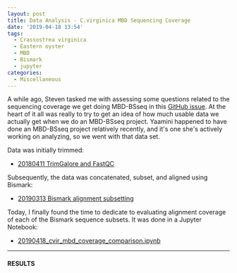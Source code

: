 ```yaml
---
layout: post
title: Data Analysis - C.virginica MBD Sequencing Coverage
date: '2019-04-18 13:54'
tags:
  - Crassostrea virginica
  - Eastern oyster
  - MBD
  - Bismark
  - jupyter
categories:
  - Miscellaneous
---
```

A while ago, Steven tasked me with assessing some questions related to the sequencing coverage we get doing MBD-BSseq in this [GitHub issue](https://github.com/RobertsLab/resources/issues/609). At the heart of it all was really to try to get an idea of how much usable data we actually get when we do an MBD-BSseq project. Yaamini happened to have done an MBD-BSseq project relatively recently, and it's one she's actively working on analyzing, so we went with that data set.

Data was initially trimmed:

- [20180411 TrimGalore and FastQC](https://robertslab.github.io/sams-notebook/2018/04/11/trimgalorefastqcmultiqc-trim-10bp-53-ends-c-virginica-mbd-bs-seq-fastq-data.html)

Subsequently, the data was concatenated, subset, and aligned using Bismark:

- [20190313 Bismark alignment subsetting](https://robertslab.github.io/sams-notebook/2019/03/13/Methylation-Analysis-C.virginica-Gonad-MBD-with-Varying-Read-Subsets-with-Bismark-on-Mox.html)


Today, I finally found the time to dedicate to evaluating alignment coverage of each of the Bismark sequence subsets. It was done in a Jupyter Notebook:

- [20190418_cvir_mbd_coverage_comparison.ipynb](https://github.com/RobertsLab/code/blob/master/notebooks/sam/20190418_cvir_mbd_coverage_comparison.ipynb)

---

#### RESULTS
